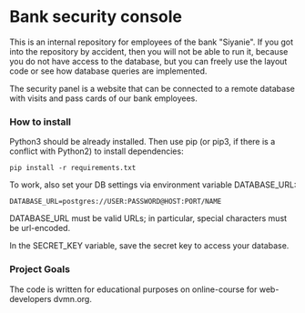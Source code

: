 #  Bank security console
This is an internal repository for employees of the bank "Siyanie". If you got into the repository by accident, then you will not be able to run it, because you do not have access to the database,  but you can freely use the layout code or see how database queries are implemented.

The security panel is a website that can be connected to a remote database with visits and pass cards of our bank employees.

### How to install
Python3 should be already installed. Then use pip (or pip3, if there is a conflict with Python2) to install dependencies:
```
pip install -r requirements.txt
```
To work, also set your DB settings via environment variable DATABASE_URL:
```
DATABASE_URL=postgres://USER:PASSWORD@HOST:PORT/NAME
```
DATABASE_URL must be valid URLs; in particular, special characters must be url-encoded.

In the SECRET_KEY variable, save the secret key to access   your database.
### Project Goals
The code is written for educational purposes on online-course for web-developers dvmn.org.